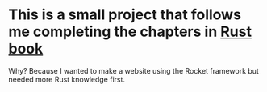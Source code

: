 # This is a small project that follows me completing the chapters in [Rust book](https://doc.rust-lang.org/stable/book/)

Why? Because I wanted to make a website using the Rocket framework but needed more Rust knowledge first.